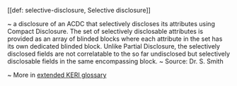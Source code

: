 [[def: selective-disclosure, Selective disclosure]]

~ a disclosure of an ACDC that selectively discloses its attributes using Compact Disclosure. The set of selectively disclosable attributes is provided as an array of blinded blocks where each attribute in the set has its own dedicated blinded block. Unlike Partial Disclosure, the selectively disclosed fields are not correlatable to the so far undisclosed but selectively disclosable fields in the same encompassing block.
~ Source: Dr. S. Smith  

~ More in <a href="https://weboftrust.github.io/WOT-terms/docs/glossary/selective-disclosure">extended KERI glossary</a>
